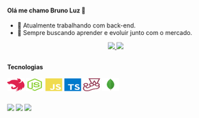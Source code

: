 #### Olá me chamo Bruno Luz 👋

- 🔭 Atualmente trabalhando com back-end.
- 🌱 Sempre buscando aprender e evoluir junto com o mercado.
<div align="center">
  <a href="https://github.com/bsanluz">
  <img height="150em" src="https://github-readme-stats.vercel.app/api?username=bsanluz&show_icons=true&theme=tokyonight&include_all_commits=true&count_private=true"/>
  <img height="150em" src="https://github-readme-stats.vercel.app/api/top-langs/?username=bsanluz&layout=compact&langs_count=7&theme=tokyonight"/>
  </a>
</div>
  
  ##
   #### Tecnologias
<div style="display: inline_block">
  <img align="center" alt="bruno-nest" height="30" width="40" src="https://raw.githubusercontent.com/devicons/devicon/master/icons/nestjs/nestjs-plain.svg">
  <img align="center" alt="bruno-node" height="30" width="40" src="https://raw.githubusercontent.com/devicons/devicon/master/icons/nodejs/nodejs-plain.svg">
  <img align="center" alt="bruno-Js" height="30" width="40" src="https://raw.githubusercontent.com/devicons/devicon/master/icons/javascript/javascript-plain.svg">
  <img align="center" alt="bruno-Ts" height="30" width="40" src="https://raw.githubusercontent.com/devicons/devicon/master/icons/typescript/typescript-plain.svg">
  <img align="center" alt="bruno-jest" height="30" width="40" src="https://raw.githubusercontent.com/devicons/devicon/master/icons/jest/jest-plain.svg">
  <img align="center" alt="bruno-mongo" height="30" width="40" src="https://raw.githubusercontent.com/devicons/devicon/master/icons/mongodb/mongodb-original.svg">
</div>
  
  ##
 
 <div> 
  <a href="https://instagram.com/bruulu_z" target="_blank"><img src="https://img.shields.io/badge/-Instagram-%23E4405F?style=for-the-badge&logo=instagram&logoColor=white" target="_blank"></a>
  <a href = "mailto:bsanluz@gmail.com"><img src="https://img.shields.io/badge/-Gmail-%23333?style=for-the-badge&logo=gmail&logoColor=white" target="_blank"></a>
  <a href="https://www.linkedin.com/in/bruno-dos-santos-da-luz-880987144" target="_blank"><img src="https://img.shields.io/badge/-LinkedIn-%230077B5?style=for-the-badge&logo=linkedin&logoColor=white" target="_blank"></a> 
</div>
